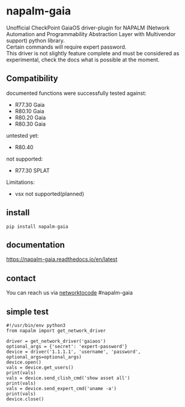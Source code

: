 # napalm-gaia

Unofficial CheckPoint GaiaOS driver-plugin for NAPALM (Network Automation and Programmability Abstraction Layer with Multivendor support) python library.<br> 
Certain commands will require expert password. <br>
This driver is not slightly feature complete and must be considered as experimental, check the docs what is possible at the moment.


## Compatibility

documented functions were successfully tested against:
 - R77.30 Gaia
 - R80.10 Gaia
 - R80.20 Gaia  
 - R80.30 Gaia
 
untested yet:
 - R80.40
 
not supported:
 - R77.30 SPLAT
 
Limitations:
 - vsx not supported(planned)
 
 
## install
 
    pip install napalm-gaia

## documentation

https://napalm-gaia.readthedocs.io/en/latest


## contact

You can reach us via [networktocode](https://networktocode.herokuapp.com/) #napalm-gaia

## simple test
    #!/usr/bin/env python3
    from napalm import get_network_driver    
    
    driver = get_network_driver('gaiaos')   
    optional_args = {'secret': 'expert-password'}
    device = driver('1.1.1.1', 'username', 'password', optional_args=optional_args)
    device.open()    
    vals = device.get_users()    
    print(vals)
    vals = device.send_clish_cmd('show asset all')
    print(vals)
    vals = device.send_expert_cmd('uname -a')
    print(vals)    
    device.close()
    
